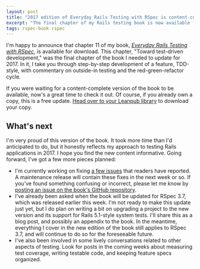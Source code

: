 ```yaml
---
layout: post
title: "2017 edition of Everyday Rails Testing with RSpec is content-complete!"
excerpt: "The final chapter of my Rails testing book is now available for download. Here's what's new, and what's coming next."
tags: rspec-book rspec
---
```


I'm happy to announce that chapter 11 of my book, _[Everyday Rails Testing with RSpec](https://leanpub.com/everydayrailsrspec)_, is available for download. This chapter, "Toward test-driven development," was the final chapter of the book I needed to update for 2017. In it, I take you through  step-by-step development of a feature, TDD-style, with commentary on outside-in testing and the red-green-refactor cycle.

If you were waiting for a content-complete version of the book to be available, now's a great time to check it out. Of course, if you already own a copy, this is a free update. [Head over to your Leanpub library](https://leanpub.com/user_dashboard/library) to download your copy.

## What's next

I'm very proud of this version of the book. It took more time than I'd anticipated to do, but it honestly reflects my approach to testing Rails applications in 2017. I hope you find the new content informative. Going forward, I've got a few more pieces planned:

- I'm currently working on fixing [a few issues](https://github.com/everydayrails/everydayrails-rspec-2017/issues) that readers have reported. A maintenance release will contain these fixes in the next week or so. If you've found something confusing or incorrect, please let me know by [posting an issue on the book's GitHub repository](https://github.com/everydayrails/everydayrails-rspec-2017/issues).
- I've already been asked when the book will be updated for RSpec 3.7, which was released earlier this week. I'm not ready to make this update just yet, but I do plan on writing a bit on upgrading a project to the new version and its support for Rails 5.1-style system tests. I'll share this as a blog post, and possibly an appendix to the book. In the meantime, everything I cover in the new edition of the book still applies to RSpec 3.7, and will continue to do so for the foreseeable future.
- I've also been involved in some lively conversations related to other aspects of testing. Look for posts in the coming weeks about measuring test coverage, writing testable code, and keeping feature specs organized.
